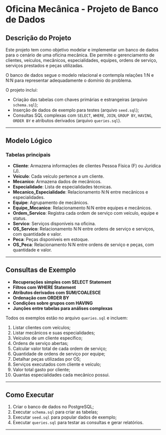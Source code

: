# Oficina Mecânica - Projeto de Banco de Dados

## Descrição do Projeto
Este projeto tem como objetivo modelar e implementar um banco de dados para o cenário de uma oficina mecânica. Ele permite o gerenciamento de clientes, veículos, mecânicos, especialidades, equipes, ordens de serviço, serviços prestados e peças utilizadas.  

O banco de dados segue o modelo relacional e contempla relações 1:N e N:N para representar adequadamente o domínio do problema.  

O projeto inclui:  

- Criação das tabelas com chaves primárias e estrangeiras (arquivo `schema.sql`);
- Inserção de dados de exemplo para testes (arquivo `seed.sql`);
- Consultas SQL complexas com `SELECT`, `WHERE`, `JOIN`, `GROUP BY`, `HAVING`, `ORDER BY` e atributos derivados (arquivo `queries.sql`).

---

## Modelo Lógico

### Tabelas principais

- **Cliente**: Armazena informações de clientes Pessoa Física (F) ou Jurídica (J).  
- **Veiculo**: Cada veículo pertence a um cliente.  
- **Mecanico**: Armazena dados de mecânicos.  
- **Especialidade**: Lista de especialidades técnicas.  
- **Mecanico_Especialidade**: Relacionamento N:N entre mecânicos e especialidades.  
- **Equipe**: Agrupamento de mecânicos.  
- **Equipe_Mecanico**: Relacionamento N:N entre equipes e mecânicos.  
- **Ordem_Servico**: Registra cada ordem de serviço com veículo, equipe e status.  
- **Servico**: Serviços disponíveis na oficina.  
- **OS_Servico**: Relacionamento N:N entre ordens de serviço e serviços, com quantidade e valor.  
- **Peca**: Peças disponíveis em estoque.  
- **OS_Peca**: Relacionamento N:N entre ordens de serviço e peças, com quantidade e valor.

---

## Consultas de Exemplo

- **Recuperações simples com SELECT Statement**  
- **Filtros com WHERE Statement**  
- **Atributos derivados com SUM/COALESCE**  
- **Ordenação com ORDER BY**  
- **Condições sobre grupos com HAVING**  
- **Junções entre tabelas para análises complexas**

Todos os exemplos estão no arquivo `queries.sql` e incluem:  

1. Listar clientes com veículos;  
2. Listar mecânicos e suas especialidades;  
3. Veículos de um cliente específico;  
4. Ordens de serviço abertas;  
5. Calcular valor total de cada ordem de serviço;  
6. Quantidade de ordens de serviço por equipe;  
7. Detalhar peças utilizadas por OS;  
8. Serviços executados com cliente e veículo;  
9. Valor total gasto por cliente;  
10. Quantas especialidades cada mecânico possui.

---

## Como Executar

1. Criar o banco de dados no PostgreSQL;  
2. Executar `schema.sql` para criar as tabelas;  
3. Executar `seed.sql` para popular dados de exemplo;  
4. Executar `queries.sql` para testar as consultas e gerar relatórios.

---

